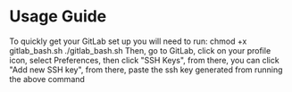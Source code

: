 # Usage Guide
To quickly get your GitLab set up you will need to run:
chmod +x gitlab_bash.sh
./gitlab_bash.sh
Then, go to GitLab, click on your profile icon, select Preferences, then click "SSH Keys", from there, you can click "Add new SSH key", from there, paste the ssh key generated from running the above command
